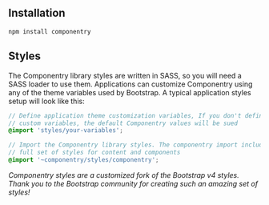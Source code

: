 ## Installation

<pre>
<code>npm install componentry</code>
</pre>

## Styles

The Componentry library styles are written in SASS, so you will need a SASS
loader to use them. Applications can customize Componentry using any of the
theme variables used by Bootstrap. A typical application styles setup will look
like this:

```scss
// Define application theme customization variables, If you don't define
// custom variables, the default Componentry values will be sued
@import 'styles/your-variables';

// Import the Componentry library styles. The componentry import includes the
// full set of styles for content and components
@import '~componentry/styles/componentry';
```

_Componentry styles are a customized fork of the Bootstrap v4 styles. Thank you
to the Bootstrap community for creating such an amazing set of styles!_
